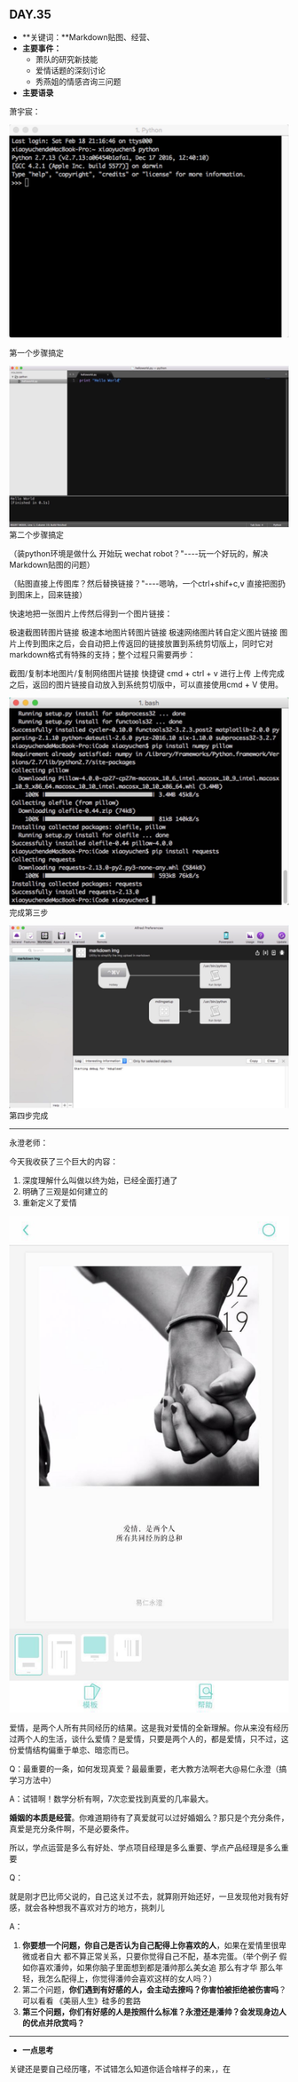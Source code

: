 ## DAY.35
+ **关键词：**Markdown贴图、经营、
+ **主要事件：**
    + 萧队的研究新技能
    + 爱情话题的深刻讨论
    + 秀燕姐的情感咨询三问题
+ **主要语录**

萧宇宸：


![](./_image/4f0ca5bbe42ac957f9de75ce54d3afc.jpg)

第一个步骤搞定


![](./_image/96cb191cacd23f20084b1d2daa4952f.jpg)
第二个步骤搞定

（装python环境是做什么 开始玩 wechat robot？"----玩一个好玩的，解决Markdown贴图的问题）

（贴图直接上传图库？然后替换链接？"----嗯呐，一个ctrl+shif+c,v 直接把图扔到图床上，回来链接）

快速地把一张图片上传然后得到一个图片链接：

极速截图转图片链接
极速本地图片转图片链接
极速网络图片转自定义图片链接
图片上传到图床之后，会自动把上传返回的链接放置到系统剪切版上，同时它对markdown格式有特殊的支持；整个过程只需要两步：

截图/复制本地图片/复制网络图片链接
快捷键 cmd + ctrl + v 进行上传
上传完成之后，返回的图片链接自动放入到系统剪切版中，可以直接使用cmd + V 使用。


![](./_image/eac5efe91916ea55d0cbcecd178198f.jpg)
完成第三步


![](./_image/0ec1fceeb958ec7d558ece4b6430044.jpg)
第四步完成

- - - - ---------

永澄老师：

今天我收获了三个巨大的内容：

1. 深度理解什么叫做以终为始，已经全面打通了
2. 明确了三观是如何建立的
3. 重新定义了爱情



![](./_image/3dbc3d144fd860e9720f3bcfc463e42.jpg)

爱情，是两个人所有共同经历的结果。这是我对爱情的全新理解。你从来没有经历过两个人的生活，谈什么爱情？是爱情，只要是两个人的，都是爱情，只不过，这份爱情结构偏重于单恋、暗恋而已。

Q：最重要的一条，如何发现真爱？最最重要，老大教方法啊老大@易仁永澄（搞学习方法中）

A：试错啊！数学分析有啊，7次恋爱找到真爱的几率最大。

**婚姻的本质是经营**。你难道期待有了真爱就可以过好婚姻么？那只是个充分条件，真爱是充分条件啊，不是必要条件。

所以，学点运营是多么有好处、学点项目经理是多么重要、学点产品经理是多么重要

Q：

就是刚才巴比师父说的，自己这关过不去，就算刚开始还好，一旦发现他对我有好感，就会各种想我不喜欢对方的地方，挑刺儿

A：

1. **你要想一个问题，你自己是否认为自己配得上你喜欢的人**，如果在爱情里很卑微或者自大 都不算正常关系，只要你觉得自己不配，基本完蛋。（举个例子 假如你喜欢潘帅，如果你脑子里面想到都是潘帅那么美女追 那么有才华 那么年轻，我怎么配得上，你觉得潘帅会喜欢这样的女人吗？）
2. 第二个问题，**你们遇到有好感的人，会主动去撩吗？你害怕被拒绝被伤害吗**？可以看看 《美丽人生》硅多的套路
3. **第三个问题，你们有好感的人是按照什么标准？永澄还是潘帅？会发现身边人的优点并欣赏吗？**

- - - - -----


+ **一点思考**

关键还是要自己经历噻，不试错怎么知道你适合啥样子的来，，在